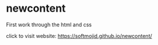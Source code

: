 # newcontent
First work through the html and css



click to visit website: https://softmojid.github.io/newcontent/

